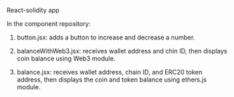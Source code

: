 React-solidity app

In the component repository:

1) button.jsx: adds a button to increase and decrease a number.

2) balanceWithWeb3.jsx: receives wallet address and chin ID, then displays coin balance using Web3 module.

3) balance.jsx: receives wallet address, chain ID, and ERC20 token address, then displays the coin and token balance using ethers.js module.
